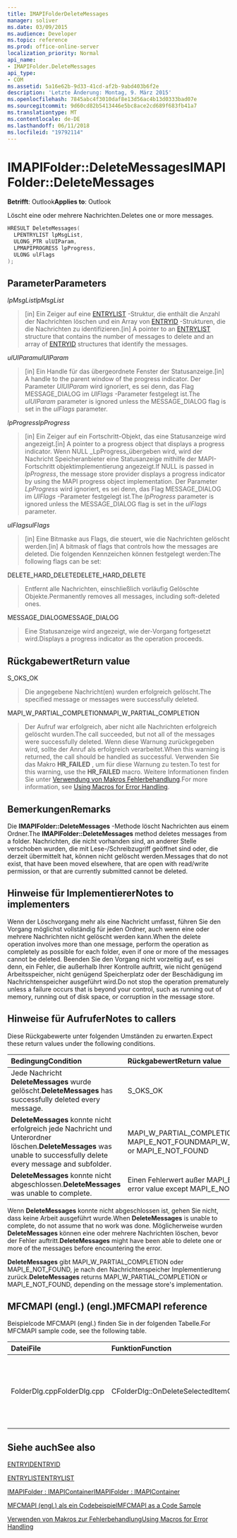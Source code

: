 ```yaml
---
title: IMAPIFolderDeleteMessages
manager: soliver
ms.date: 03/09/2015
ms.audience: Developer
ms.topic: reference
ms.prod: office-online-server
localization_priority: Normal
api_name:
- IMAPIFolder.DeleteMessages
api_type:
- COM
ms.assetid: 5a16e62b-9d33-41cd-af2b-9abd403b6f2e
description: 'Letzte Änderung: Montag, 9. März 2015'
ms.openlocfilehash: 7845abc4f3010daf8e13d56ac4b13d0333bad07e
ms.sourcegitcommit: 9d60cd82b5413446e5bc8ace2cd689f683fb41a7
ms.translationtype: MT
ms.contentlocale: de-DE
ms.lasthandoff: 06/11/2018
ms.locfileid: "19792114"
---
```

# <a name="imapifolderdeletemessages"></a><span data-ttu-id="66e9c-103">IMAPIFolder::DeleteMessages</span><span class="sxs-lookup"><span data-stu-id="66e9c-103">IMAPIFolder::DeleteMessages</span></span>

  
  
<span data-ttu-id="66e9c-104">**Betrifft**: Outlook</span><span class="sxs-lookup"><span data-stu-id="66e9c-104">**Applies to**: Outlook</span></span> 
  
<span data-ttu-id="66e9c-105">Löscht eine oder mehrere Nachrichten.</span><span class="sxs-lookup"><span data-stu-id="66e9c-105">Deletes one or more messages.</span></span>
  
```cpp
HRESULT DeleteMessages(
  LPENTRYLIST lpMsgList,
  ULONG_PTR ulUIParam,
  LPMAPIPROGRESS lpProgress,
  ULONG ulFlags
);
```

## <a name="parameters"></a><span data-ttu-id="66e9c-106">Parameter</span><span class="sxs-lookup"><span data-stu-id="66e9c-106">Parameters</span></span>

 <span data-ttu-id="66e9c-107">_lpMsgList_</span><span class="sxs-lookup"><span data-stu-id="66e9c-107">_lpMsgList_</span></span>
  
> <span data-ttu-id="66e9c-108">[in] Ein Zeiger auf eine [ENTRYLIST](entrylist.md) -Struktur, die enthält die Anzahl der Nachrichten löschen und ein Array von [ENTRYID](entryid.md) -Strukturen, die die Nachrichten zu identifizieren.</span><span class="sxs-lookup"><span data-stu-id="66e9c-108">[in] A pointer to an [ENTRYLIST](entrylist.md) structure that contains the number of messages to delete and an array of [ENTRYID](entryid.md) structures that identify the messages.</span></span> 
    
 <span data-ttu-id="66e9c-109">_ulUIParam_</span><span class="sxs-lookup"><span data-stu-id="66e9c-109">_ulUIParam_</span></span>
  
> <span data-ttu-id="66e9c-110">[in] Ein Handle für das übergeordnete Fenster der Statusanzeige.</span><span class="sxs-lookup"><span data-stu-id="66e9c-110">[in] A handle to the parent window of the progress indicator.</span></span> <span data-ttu-id="66e9c-111">Der Parameter _UlUIParam_ wird ignoriert, es sei denn, das Flag MESSAGE_DIALOG im _UlFlags_ -Parameter festgelegt ist.</span><span class="sxs-lookup"><span data-stu-id="66e9c-111">The  _ulUIParam_ parameter is ignored unless the MESSAGE_DIALOG flag is set in the  _ulFlags_ parameter.</span></span> 
    
 <span data-ttu-id="66e9c-112">_lpProgress_</span><span class="sxs-lookup"><span data-stu-id="66e9c-112">_lpProgress_</span></span>
  
> <span data-ttu-id="66e9c-113">[in] Ein Zeiger auf ein Fortschritt-Objekt, das eine Statusanzeige wird angezeigt.</span><span class="sxs-lookup"><span data-stu-id="66e9c-113">[in] A pointer to a progress object that displays a progress indicator.</span></span> <span data-ttu-id="66e9c-114">Wenn NULL _LpProgress_übergeben wird, wird der Nachricht Speicheranbieter eine Statusanzeige mithilfe der MAPI-Fortschritt objektimplementierung angezeigt.</span><span class="sxs-lookup"><span data-stu-id="66e9c-114">If NULL is passed in  _lpProgress_, the message store provider displays a progress indicator by using the MAPI progress object implementation.</span></span> <span data-ttu-id="66e9c-115">Der Parameter _LpProgress_ wird ignoriert, es sei denn, das Flag MESSAGE_DIALOG im _UlFlags_ -Parameter festgelegt ist.</span><span class="sxs-lookup"><span data-stu-id="66e9c-115">The  _lpProgress_ parameter is ignored unless the MESSAGE_DIALOG flag is set in the  _ulFlags_ parameter.</span></span> 
    
 <span data-ttu-id="66e9c-116">_ulFlags_</span><span class="sxs-lookup"><span data-stu-id="66e9c-116">_ulFlags_</span></span>
  
> <span data-ttu-id="66e9c-117">[in] Eine Bitmaske aus Flags, die steuert, wie die Nachrichten gelöscht werden.</span><span class="sxs-lookup"><span data-stu-id="66e9c-117">[in] A bitmask of flags that controls how the messages are deleted.</span></span> <span data-ttu-id="66e9c-118">Die folgenden Kennzeichen können festgelegt werden:</span><span class="sxs-lookup"><span data-stu-id="66e9c-118">The following flags can be set:</span></span>
    
<span data-ttu-id="66e9c-119">DELETE_HARD_DELETE</span><span class="sxs-lookup"><span data-stu-id="66e9c-119">DELETE_HARD_DELETE</span></span>
  
> <span data-ttu-id="66e9c-120">Entfernt alle Nachrichten, einschließlich vorläufig Gelöschte Objekte.</span><span class="sxs-lookup"><span data-stu-id="66e9c-120">Permanently removes all messages, including soft-deleted ones.</span></span>
    
<span data-ttu-id="66e9c-121">MESSAGE_DIALOG</span><span class="sxs-lookup"><span data-stu-id="66e9c-121">MESSAGE_DIALOG</span></span> 
  
> <span data-ttu-id="66e9c-122">Eine Statusanzeige wird angezeigt, wie der-Vorgang fortgesetzt wird.</span><span class="sxs-lookup"><span data-stu-id="66e9c-122">Displays a progress indicator as the operation proceeds.</span></span>
    
## <a name="return-value"></a><span data-ttu-id="66e9c-123">Rückgabewert</span><span class="sxs-lookup"><span data-stu-id="66e9c-123">Return value</span></span>

<span data-ttu-id="66e9c-124">S_OK</span><span class="sxs-lookup"><span data-stu-id="66e9c-124">S_OK</span></span> 
  
> <span data-ttu-id="66e9c-125">Die angegebene Nachricht(en) wurden erfolgreich gelöscht.</span><span class="sxs-lookup"><span data-stu-id="66e9c-125">The specified message or messages were successfully deleted.</span></span>
    
<span data-ttu-id="66e9c-126">MAPI_W_PARTIAL_COMPLETION</span><span class="sxs-lookup"><span data-stu-id="66e9c-126">MAPI_W_PARTIAL_COMPLETION</span></span> 
  
> <span data-ttu-id="66e9c-127">Der Aufruf war erfolgreich, aber nicht alle Nachrichten erfolgreich gelöscht wurden.</span><span class="sxs-lookup"><span data-stu-id="66e9c-127">The call succeeded, but not all of the messages were successfully deleted.</span></span> <span data-ttu-id="66e9c-128">Wenn diese Warnung zurückgegeben wird, sollte der Anruf als erfolgreich verarbeitet.</span><span class="sxs-lookup"><span data-stu-id="66e9c-128">When this warning is returned, the call should be handled as successful.</span></span> <span data-ttu-id="66e9c-129">Verwenden Sie das Makro **HR_FAILED** , um für diese Warnung zu testen.</span><span class="sxs-lookup"><span data-stu-id="66e9c-129">To test for this warning, use the **HR_FAILED** macro.</span></span> <span data-ttu-id="66e9c-130">Weitere Informationen finden Sie unter [Verwendung von Makros Fehlerbehandlung](using-macros-for-error-handling.md).</span><span class="sxs-lookup"><span data-stu-id="66e9c-130">For more information, see [Using Macros for Error Handling](using-macros-for-error-handling.md).</span></span>
    
## <a name="remarks"></a><span data-ttu-id="66e9c-131">Bemerkungen</span><span class="sxs-lookup"><span data-stu-id="66e9c-131">Remarks</span></span>

<span data-ttu-id="66e9c-132">Die **IMAPIFolder::DeleteMessages** -Methode löscht Nachrichten aus einem Ordner.</span><span class="sxs-lookup"><span data-stu-id="66e9c-132">The **IMAPIFolder::DeleteMessages** method deletes messages from a folder.</span></span> <span data-ttu-id="66e9c-133">Nachrichten, die nicht vorhanden sind, an anderer Stelle verschoben wurden, die mit Lese-/Schreibzugriff geöffnet sind oder, die derzeit übermittelt hat, können nicht gelöscht werden.</span><span class="sxs-lookup"><span data-stu-id="66e9c-133">Messages that do not exist, that have been moved elsewhere, that are open with read/write permission, or that are currently submitted cannot be deleted.</span></span> 
  
## <a name="notes-to-implementers"></a><span data-ttu-id="66e9c-134">Hinweise für Implementierer</span><span class="sxs-lookup"><span data-stu-id="66e9c-134">Notes to implementers</span></span>

<span data-ttu-id="66e9c-135">Wenn der Löschvorgang mehr als eine Nachricht umfasst, führen Sie den Vorgang möglichst vollständig für jeden Ordner, auch wenn eine oder mehrere Nachrichten nicht gelöscht werden kann.</span><span class="sxs-lookup"><span data-stu-id="66e9c-135">When the delete operation involves more than one message, perform the operation as completely as possible for each folder, even if one or more of the messages cannot be deleted.</span></span> <span data-ttu-id="66e9c-136">Beenden Sie den Vorgang nicht vorzeitig auf, es sei denn, ein Fehler, die außerhalb Ihrer Kontrolle auftritt, wie nicht genügend Arbeitsspeicher, nicht genügend Speicherplatz oder der Beschädigung im Nachrichtenspeicher ausgeführt wird.</span><span class="sxs-lookup"><span data-stu-id="66e9c-136">Do not stop the operation prematurely unless a failure occurs that is beyond your control, such as running out of memory, running out of disk space, or corruption in the message store.</span></span>
  
## <a name="notes-to-callers"></a><span data-ttu-id="66e9c-137">Hinweise für Aufrufer</span><span class="sxs-lookup"><span data-stu-id="66e9c-137">Notes to callers</span></span>

<span data-ttu-id="66e9c-138">Diese Rückgabewerte unter folgenden Umständen zu erwarten.</span><span class="sxs-lookup"><span data-stu-id="66e9c-138">Expect these return values under the following conditions.</span></span>
  
|<span data-ttu-id="66e9c-139">**Bedingung**</span><span class="sxs-lookup"><span data-stu-id="66e9c-139">**Condition**</span></span>|<span data-ttu-id="66e9c-140">**Rückgabewert**</span><span class="sxs-lookup"><span data-stu-id="66e9c-140">**Return value**</span></span>|
|:-----|:-----|
|<span data-ttu-id="66e9c-141">Jede Nachricht **DeleteMessages** wurde gelöscht.</span><span class="sxs-lookup"><span data-stu-id="66e9c-141">**DeleteMessages** has successfully deleted every message.</span></span>  <br/> |<span data-ttu-id="66e9c-142">S_OK</span><span class="sxs-lookup"><span data-stu-id="66e9c-142">S_OK</span></span>  <br/> |
|<span data-ttu-id="66e9c-143">**DeleteMessages** konnte nicht erfolgreich jede Nachricht und Unterordner löschen.</span><span class="sxs-lookup"><span data-stu-id="66e9c-143">**DeleteMessages** was unable to successfully delete every message and subfolder.</span></span>  <br/> |<span data-ttu-id="66e9c-144">MAPI_W_PARTIAL_COMPLETION oder MAPI_E_NOT_FOUND</span><span class="sxs-lookup"><span data-stu-id="66e9c-144">MAPI_W_PARTIAL_COMPLETION or MAPI_E_NOT_FOUND</span></span>  <br/> |
|<span data-ttu-id="66e9c-145">**DeleteMessages** konnte nicht abgeschlossen.</span><span class="sxs-lookup"><span data-stu-id="66e9c-145">**DeleteMessages** was unable to complete.</span></span>  <br/> |<span data-ttu-id="66e9c-146">Einen Fehlerwert außer MAPI_E_NOT_FOUND</span><span class="sxs-lookup"><span data-stu-id="66e9c-146">Any error value except MAPI_E_NOT_FOUND</span></span>  <br/> |
   
<span data-ttu-id="66e9c-147">Wenn **DeleteMessages** konnte nicht abgeschlossen ist, gehen Sie nicht, dass keine Arbeit ausgeführt wurde.</span><span class="sxs-lookup"><span data-stu-id="66e9c-147">When **DeleteMessages** is unable to complete, do not assume that no work was done.</span></span> <span data-ttu-id="66e9c-148">Möglicherweise wurden **DeleteMessages** können eine oder mehrere Nachrichten löschen, bevor der Fehler auftritt.</span><span class="sxs-lookup"><span data-stu-id="66e9c-148">**DeleteMessages** might have been able to delete one or more of the messages before encountering the error.</span></span> 
  
 <span data-ttu-id="66e9c-149">**DeleteMessages** gibt MAPI_W_PARTIAL_COMPLETION oder MAPI_E_NOT_FOUND, je nach den Nachrichtenspeicher Implementierung zurück.</span><span class="sxs-lookup"><span data-stu-id="66e9c-149">**DeleteMessages** returns MAPI_W_PARTIAL_COMPLETION or MAPI_E_NOT_FOUND, depending on the message store's implementation.</span></span> 
  
## <a name="mfcmapi-reference"></a><span data-ttu-id="66e9c-150">MFCMAPI (engl.) (engl.)</span><span class="sxs-lookup"><span data-stu-id="66e9c-150">MFCMAPI reference</span></span>

<span data-ttu-id="66e9c-151">Beispielcode MFCMAPI (engl.) finden Sie in der folgenden Tabelle.</span><span class="sxs-lookup"><span data-stu-id="66e9c-151">For MFCMAPI sample code, see the following table.</span></span>
  
|<span data-ttu-id="66e9c-152">**Datei**</span><span class="sxs-lookup"><span data-stu-id="66e9c-152">**File**</span></span>|<span data-ttu-id="66e9c-153">**Funktion**</span><span class="sxs-lookup"><span data-stu-id="66e9c-153">**Function**</span></span>|<span data-ttu-id="66e9c-154">**Comment**</span><span class="sxs-lookup"><span data-stu-id="66e9c-154">**Comment**</span></span>|
|:-----|:-----|:-----|
|<span data-ttu-id="66e9c-155">FolderDlg.cpp</span><span class="sxs-lookup"><span data-stu-id="66e9c-155">FolderDlg.cpp</span></span>  <br/> |<span data-ttu-id="66e9c-156">CFolderDlg::OnDeleteSelectedItem</span><span class="sxs-lookup"><span data-stu-id="66e9c-156">CFolderDlg::OnDeleteSelectedItem</span></span>  <br/> |<span data-ttu-id="66e9c-157">MFCMAPI (engl.) wird die **IMAPIFolder::DeleteMessages** -Methode zum Löschen der angegebenen Nachrichten verwendet.</span><span class="sxs-lookup"><span data-stu-id="66e9c-157">MFCMAPI uses the **IMAPIFolder::DeleteMessages** method to delete the specified messages.</span></span>  <br/> |
   
## <a name="see-also"></a><span data-ttu-id="66e9c-158">Siehe auch</span><span class="sxs-lookup"><span data-stu-id="66e9c-158">See also</span></span>



[<span data-ttu-id="66e9c-159">ENTRYID</span><span class="sxs-lookup"><span data-stu-id="66e9c-159">ENTRYID</span></span>](entryid.md)
  
[<span data-ttu-id="66e9c-160">ENTRYLIST</span><span class="sxs-lookup"><span data-stu-id="66e9c-160">ENTRYLIST</span></span>](entrylist.md)
  
[<span data-ttu-id="66e9c-161">IMAPIFolder : IMAPIContainer</span><span class="sxs-lookup"><span data-stu-id="66e9c-161">IMAPIFolder : IMAPIContainer</span></span>](imapifolderimapicontainer.md)


[<span data-ttu-id="66e9c-162">MFCMAPI (engl.) als ein Codebeispiel</span><span class="sxs-lookup"><span data-stu-id="66e9c-162">MFCMAPI as a Code Sample</span></span>](mfcmapi-as-a-code-sample.md)
  
[<span data-ttu-id="66e9c-163">Verwenden von Makros zur Fehlerbehandlung</span><span class="sxs-lookup"><span data-stu-id="66e9c-163">Using Macros for Error Handling</span></span>](using-macros-for-error-handling.md)

